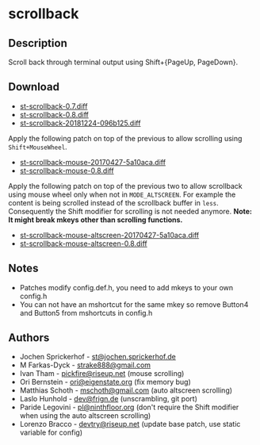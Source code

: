scrollback
==========

Description
-----------

Scroll back through terminal output using Shift+{PageUp, PageDown}.

Download
--------

* [st-scrollback-0.7.diff](st-scrollback-0.7.diff)
* [st-scrollback-0.8.diff](st-scrollback-0.8.diff)
* [st-scrollback-20181224-096b125.diff](st-scrollback-20181224-096b125.diff)

Apply the following patch on top of the previous to allow scrolling
using `Shift+MouseWheel`.

* [st-scrollback-mouse-20170427-5a10aca.diff](st-scrollback-mouse-20170427-5a10aca.diff)
* [st-scrollback-mouse-0.8.diff](st-scrollback-mouse-0.8.diff)

Apply the following patch on top of the previous two to allow scrollback using
mouse wheel only when not in `MODE_ALTSCREEN`. For example the content is being
scrolled instead of the scrollback buffer in `less`. Consequently the Shift
modifier for scrolling is not needed anymore. **Note: It might break mkeys
other than scrolling functions.**

* [st-scrollback-mouse-altscreen-20170427-5a10aca.diff](st-scrollback-mouse-altscreen-20170427-5a10aca.diff)
* [st-scrollback-mouse-altscreen-0.8.diff](st-scrollback-mouse-altscreen-0.8.diff)

Notes
-----

* Patches modify config.def.h, you need to add mkeys to your own config.h
* You can not have an mshortcut for the same mkey so remove Button4 and Button5 from mshortcuts in config.h

Authors
-------

* Jochen Sprickerhof - <st@jochen.sprickerhof.de>
* M Farkas-Dyck - <strake888@gmail.com>
* Ivan Tham - <pickfire@riseup.net> (mouse scrolling)
* Ori Bernstein - <ori@eigenstate.org> (fix memory bug)
* Matthias Schoth - <mschoth@gmail.com> (auto altscreen scrolling)
* Laslo Hunhold - <dev@frign.de> (unscrambling, git port)
* Paride Legovini - <pl@ninthfloor.org> (don't require the Shift modifier when using the auto altscreen scrolling)
* Lorenzo Bracco - <devtry@riseup.net> (update base patch, use static variable for config)
